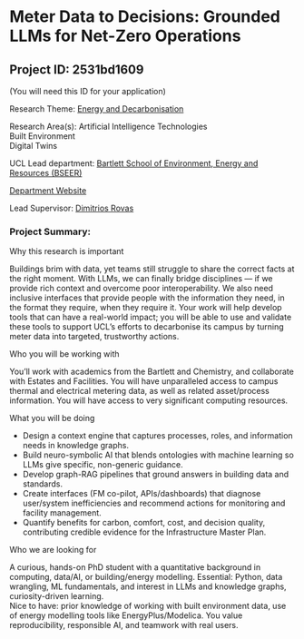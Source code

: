 # Meter Data to Decisions: Grounded LLMs for Net-Zero Operations

## Project ID: **2531bd1609**
(You will need this ID for your application)

Research Theme: [Energy and Decarbonisation](../themes/energy-and-decarbonisation.md)

Research Area(s):
Artificial Intelligence Technologies<br />Built Environment<br />Digital Twins

UCL Lead department: [Bartlett School of Environment, Energy and Resources (BSEER)](../departments/bartlett-school-of-environment-energy-and-resources.md)

[Department Website](https://www.ucl.ac.uk/bartlett/bartlett-school-environment-energy-and-resources)

Lead Supervisor: [Dimitrios Rovas](https://profiles.ucl.ac.uk/56496)

### Project Summary:

Why this research is important

Buildings brim with data, yet teams still struggle to share the correct facts at the right moment. With LLMs, we can finally bridge disciplines — if we provide rich context and overcome poor interoperability. We also need inclusive interfaces that provide people with the information they need, in the format they require, when they require it. Your work will help develop tools that can have a real-world impact; you will be able to use and validate these tools to support UCL’s efforts to decarbonise its campus by turning meter data into targeted, trustworthy actions.

Who you will be working with

You’ll work with academics from the Bartlett and Chemistry, and collaborate with Estates and Facilities. You will have unparalleled access to campus thermal and electrical metering data, as well as related asset/process information. You will have access to very significant computing resources. 

What you will be doing

- Design a context engine that captures processes, roles, and information needs in knowledge graphs.
- Build neuro-symbolic AI that blends ontologies with machine learning so LLMs give specific, non-generic guidance.
- Develop graph-RAG pipelines that ground answers in building data and standards.
- Create interfaces (FM co-pilot, APIs/dashboards) that diagnose user/system inefficiencies and recommend actions for monitoring and facility management.
- Quantify benefits for carbon, comfort, cost, and decision quality, contributing credible evidence for the Infrastructure Master Plan.

Who we are looking for

A curious, hands-on PhD student with a quantitative background in computing, data/AI, or building/energy modelling. 
Essential: Python, data wrangling, ML fundamentals, and interest in LLMs and knowledge graphs, curiosity-driven learning.  
Nice to have: prior knowledge of working with built environment data, use of energy modelling tools like EnergyPlus/Modelica. You value reproducibility, responsible AI, and teamwork with real users.
